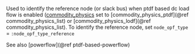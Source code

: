 Used to identify the reference node (or slack bus) when ptdf based dc load flow is enabled ([commodity\_physics](@ref) set to [commodity\_physics\_ptdf](@ref commodity_physics_list) or [commodity\_physics\_lodf](@ref commodity_physics_list). To identify the reference node, set `node_opf_type` = `:node_opf_type_reference`

See also [powerflow](@ref ptdf-based-powerflow)
